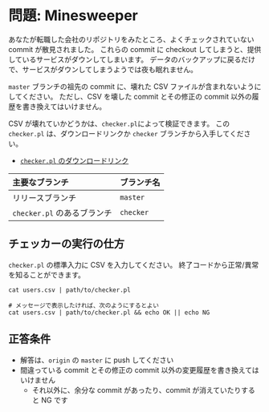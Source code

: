 問題: Minesweeper
=================

あなたが転職した会社のリポジトリをみたところ、よくチェックされていない commit が散見されました。
これらの commit に checkout してしまうと、提供しているサービスがダウンしてしまいます。
データのバックアップに戻るだけで、サービスがダウンしてしまうようでは夜も眠れません。

`master` ブランチの祖先の commit に、壊れた CSV ファイルが含まれないようにしてください。
ただし、CSV を壊した commit とその修正の commit 以外の履歴を書き換えてはいけません。

CSV が壊れていかどうかは、`checker.pl`によって検証できます。
この `checker.pl` は、ダウンロードリンクか `checker` ブランチから入手してください。

- [`checker.pl` のダウンロードリンク](https://www.dropbox.com/s/0nppkn5gsju2ja9/git-challenge-minesweeper-checker.pl?dl=1)

| 主要なブランチ              | ブランチ名 |
|:----------------------------|:-----------|
| リリースブランチ            | `master`   |
| `checker.pl` のあるブランチ | `checker`  |


チェッカーの実行の仕方
----------------------

`checker.pl` の標準入力に CSV を入力してください。
終了コードから正常/異常を知ることができます。

```
cat users.csv | path/to/checker.pl

# メッセージで表示したければ、次のようにするとよい
cat users.csv | path/to/checker.pl && echo OK || echo NG
```


正答条件
--------

- 解答は、`origin` の `master` に push してください
- 間違っている commit とその修正の commit 以外の変更履歴を書き換えてはいけません
  - それ以外に、余分な commit があったり、commit が消えていたりすると NG です
